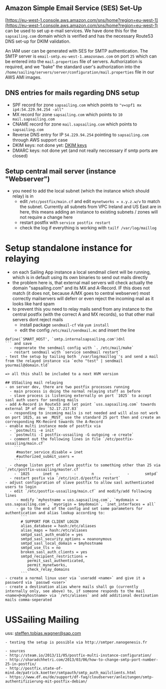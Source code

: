 ## Amazon Simple Email Service (SES) Set-Up

[https://eu-west-1.console.aws.amazon.com/sns/home?region=eu-west-1](https://eu-west-1.console.aws.amazon.com/sns/home?region=eu-west-1) can be used to set up e-mail services. We have done this for the ``sapsailing.com`` domain which is verified and has the necessary Route53 DNS set-up for DKIM validation.

An IAM user can be generated with SES for SMTP authentication. The SMTP server is ``email-smtp.eu-west-1.amazonaws.com`` on port ``25`` which can be entered into the ``mail.properties`` file of servers. Authorization is required, and we "bake" the standard user's authorization into the ``/home/sailing/servers/server/configuration/mail.properties`` file in our AWS AMI images.

## DNS entries for mails regarding DNS setup
- SPF record for zone `sapsailing.com` which points to `"v=spf1 mx ip4:54.229.94.254 -all"`
- MX record for zone `sapsailing.com` which points to `10 mail.sapsailing.com`
- CNAME record for zone `mail.sapsailing.com` which points to `sapsailing.com`
- Reverse DNS entry for IP `54.229.94.254` pointing to `sapsailing.com` through AWS support case
- DKIM keys: not done yet: [DKIM keys](https://www.digitalocean.com/community/tutorials/how-to-install-and-configure-dkim-with-postfix-on-debian-wheezy)
- DMARC keys: not done yet (and not really neccessary if smtp ports are closed)

## Setup central mail server (instance "Webserver")
- you need to add the local subnet (which the instance which should relay) is in
  - edit `/etc/postfix/main.cf` and edit `mynetworks = x.y.z.w/v` to match the subnet. Currently all subnets from VPC Ireland and US East are in here, this means adding an instance to existing subnets / zones will not require a change here
  - restart postfix with `service postfix restart`
  - check the log if everything is working with `tailf /var/log/maillog`
# Setup standalone instance for relaying
- on each Sailing App instance a local sendmail client will be running, which is in default using its own binaries to send out mails directly
- the problem here is, that external mail servers will check actually the domain "sapsailing.com" and its MX and A-Record. IF this does not match (it does not, because A/MX goes to central webserver) most correctly mailservers will deferr or even reject the incoming mail as it looks like hard spam
- to prevent this you need to relay mails send from any instance to the central postfix (with the correct A and MX records), so that other mail servers dont reject mails
  - install package `sendmail-cf` via `yum install`
  - edit the config `/etc/mail/sendmail.mc` and insert the line 
```
define(`SMART_HOST', `smtp.internalsapsailing.com')dnl
``` and save
  - regenerate the sendmail config with `. /etc/mail/make` 
  - restart sendmail with `service sendmail restart`
- test the setup by tailing both `/var/log/maillog`'s and send a mail from the relayed instance via `echo "test" | sendmail yourmail@domain.tld`

=> all this shall be included to a next HVM version 

## USSailing mail relaying
- on server dev, there are two postfix processes running
  - main process is doing the normal relaying stuff as before
  - slave process is listening externally on port `1025` to accept sasl auth users for sending mails
- add A-Record in Route53 and let point `uss.sapsailing.com` towards external IP of dev `52.17.217.83`
  - responding to incoming mails is not needed and will also not work on port 1025, as we _MUST_ use the standard 25 port then and create an corresponding MX-Record towards the A-Record
- enable multi instance mode of postfix via
  - `postmulti -e init`
  - `postmulti -I postfix-ussailing -G outgoing -e create`
  - comment out the following lines in file `/etc/postfix-ussailing/main.cf`
    ```
     #master_service_disable = inet
     #authorized_submit_users =
    ```
  - change listen port of slave postfix to something other than 25 via `/etc/postfix-ussailing/master.cf`
    - `1025      inet  n       -       n       -       -       smtpd`
  - restart posfix via `/etc/init.d/postfix restart`
- adjust configuration of slave postfix to allow sasl authenticated users to login
  - edit `/etc/postfix-ussailing/main.cf` and modify/add following lines
     - modify `myhostname = uss.sapsailing.com`, `mydomain = uss.sapsailing.com`, `myorigin = $mydomain`, `inet_interfaces = all`
     - go to the end of the config and set some parameters for authentication and alias lookup according to:
       ```
       # SUPPORT FOR CLIENT LOGIN
       alias_database = hash:/etc/aliases
       alias_maps = hash:/etc/aliases
       smtpd_sasl_auth_enable = yes
       smtpd_sasl_security_options = noanonymous
       smtpd_sasl_local_domain = $myhostname
       smtpd_use_tls = no
       broken_sasl_auth_clients = yes
       smtpd_recipient_restrictions =
          permit_sasl_authenticated,
          permit_mynetworks,
          check_relay_domains
       ```
- create a normal linux user via `useradd <name>` and give it a password via `passwd <user>`
- create a destination alias where mails shall go (currently internally only, see above) to, if someone responds to the mail <name>@<myhostname> via `/etc/aliases` and add additional destination mails comma-seperated
  ```
  # USSailing Mailing
  uss:		steffen.tobias.wagner@sap.com
  ```
- testing the setup is possible via http://smtper.nanogenesis.fr

- sources
  - http://steam.io/2013/11/05/postfix-multi-instance-configuration/
  - http://sharadchhetri.com/2013/03/06/how-to-change-smtp-port-number-25-in-postfix/
  - http://postfix.state-of-mind.de/patrick.koetter/smtpauth/smtp_auth_mailclients.html
  - https://www.df.eu/de/support/df-faq/cloudserver/anleitungen/smtp-authentifizierung-mit-postfix-debian/